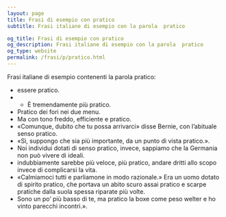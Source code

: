 ```yaml
---
layout: page
title: Frasi di esempio con pratico 
subtitle: Frasi italiane di esempio con la parola  pratico

og_title: Frasi di esempio con pratico 
og_description: Frasi italiane di esempio con la parola  pratico
og_type: website
permalink: /frasi/p/pratico.html
---
```


Frasi italiane di esempio contenenti la parola pratico:


- essere pratico.
- - È tremendamente più pratico.
- Pratico dei fori nei due menu.
- Ma con tono freddo, efficiente e pratico.
- «Comunque, dubito che tu possa arrivarci» disse Bernie, con l’abituale senso pratico.
- «Sì, suppongo che sia più importante, da un punto di vista pratico.».
- Noi individui dotati di senso pratico, invece, sappiamo che la Germania non può vivere di ideali.
- indubbiamente sarebbe più veloce, più pratico, andare dritti allo scopo invece di complicarsi la vita.
- «Calmiamoci tutti e parliamone in modo razionale.» Era un uomo dotato di spirito pratico, che portava un abito scuro assai pratico e scarpe pratiche dalla suola spessa riparate più volte.
- Sono un po’ più basso di te, ma pratico la boxe come peso welter e ho vinto parecchi incontri.».
